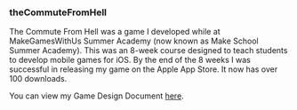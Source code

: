 ### theCommuteFromHell
The Commute From Hell was a game I developed while at MakeGamesWithUs Summer Academy (now known as Make School Summer Academy). This was an 8-week course designed to teach students to develop mobile games for iOS. By the end of the 8 weeks I was successful in releasing my game on the Apple App Store. It now has over 100 downloads. 

You can view my Game Design Document [here](https://github.com/erb325/theCommuteFromHell/wiki).
